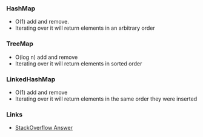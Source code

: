 ### HashMap

- O(1) add and remove.
- Iterating over it will return elements in an arbitrary order

### TreeMap

- O(log n) add and remove
- Iterating over it will return elements in sorted order

### LinkedHashMap

- O(1) add and remove
- Iterating over it will return elements in the same order they were inserted

### Links

- [StackOverflow Answer](https://stackoverflow.com/a/17708526)
